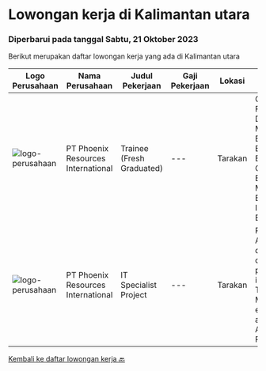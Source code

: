 
  # Lowongan kerja di Kalimantan utara

  ### Diperbarui pada tanggal Sabtu, 21 Oktober 2023

  Berikut merupakan daftar lowongan kerja yang ada di Kalimantan utara

  |Logo Perusahaan | Nama Perusahaan | Judul Pekerjaan | Gaji Pekerjaan | Lokasi | Deskripsi | Tanggal diunggah | Pranala |
  | -------------- | --------------- | --------------- | --------- | --------- | -------------- | ------- | ----------- |
  |![logo-perusahaan](https://i.ibb.co/sqvTCh9/112815900-stock-vector-no-image-available-icon-flat-vector.webp)|PT Phoenix Resources International|Trainee  (Fresh Graduated)|---|Tarakan|Graduate From Discipline :• Mechanical Engineering• Electrical Engineering• Chemical Engineering• Mechatronic Engineering• Industrial Engineering•...|Kamis, 28 September 2023|https://www.jobstreet.co.id/id/job/trainee-fresh-graduated-4483228?token=0~b04fdbb3-2b5c-43ce-a590-521af493a6dc&sectionRank=1&jobId=jobstreet-id-job-4483228|
|![logo-perusahaan](https://i.ibb.co/sqvTCh9/112815900-stock-vector-no-image-available-icon-flat-vector.webp)|PT Phoenix Resources International|IT Specialist Project|---|Tarakan|Requirements: A bachelor’s degree in any discipline . preferable information Technology. Min 5 work experience as a IT Project Administrator, Project...|Jumat, 22 September 2023|https://www.jobstreet.co.id/id/job/it-specialist-project-4477858?token=0~b04fdbb3-2b5c-43ce-a590-521af493a6dc&sectionRank=2&jobId=jobstreet-id-job-4477858|


  [Kembali ke daftar lowongan kerja 🔙](../README.md#daftar-lowongan-kerja)
  